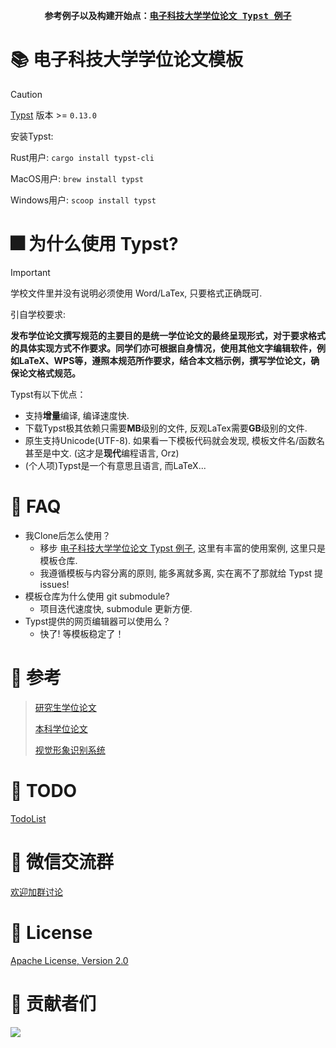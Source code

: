 <div align="center">
<strong>
<samp>

参考例子以及构建开始点：[电子科技大学学位论文 Typst 例子](https://github.com/qujihan/uestc-typst-thesis-example)

</samp>
</strong>
</div>


# 📚 电子科技大学学位论文模板
> [!CAUTION]
> [Typst](https://typst.app/home/) 版本 >= `0.13.0`
> 
> 安装Typst:
> 
> Rust用户: `cargo install typst-cli`
> 
> MacOS用户: `brew install typst`
> 
> Windows用户: `scoop install typst`

# 🎆 为什么使用 Typst?
> [!IMPORTANT]  
> 学校文件里并没有说明必须使用 Word/LaTex, 只要格式正确既可.
> 
> 引自学校要求:
> 
> **发布学位论文撰写规范的主要目的是统一学位论文的最终呈现形式，对于要求格式的具体实现方式不作要求。同学们亦可根据自身情况，使用其他文字编辑软件，例如LaTeX、WPS等，遵照本规范所作要求，结合本文档示例，撰写学位论文，确保论文格式规范。**

Typst有以下优点：
- 支持**增量**编译, 编译速度快.
- 下载Typst极其依赖只需要**MB**级别的文件, 反观LaTex需要**GB**级别的文件.
- 原生支持Unicode(UTF-8). 如果看一下模板代码就会发现, 模板文件名/函数名 甚至是中文. (这才是**现代**编程语言, Orz)
- (个人项)Typst是一个有意思且语言, 而LaTeX...

# 🙋 FAQ
- 我Clone后怎么使用？
    - 移步 [电子科技大学学位论文 Typst 例子](https://github.com/qujihan/uestc-typst-thesis-example), 这里有丰富的使用案例, 这里只是模板仓库. 
    - 我遵循模板与内容分离的原则, 能多离就多离, 实在离不了那就给 Typst 提 issues!
- 模板仓库为什么使用 git submodule?
    - 项目迭代速度快, submodule 更新方便.
- Typst提供的网页编辑器可以使用么？
    - 快了! 等模板稳定了！

# 🔗 参考
> [研究生学位论文](https://gr.uestc.edu.cn/xiazai/114/3917)
>
> [本科学位论文](https://www.jwc.uestc.edu.cn/upload/电子科技大学本科毕业设计（论文）管理办法（2018修订版）.pdf)
>
> [视觉形象识别系统](https://vi.uestc.edu.cn/)

# 🎯 TODO
[TodoList](https://github.com/qujihan/uestc-thesis-typst-template/issues/2)

# 💬 微信交流群
[欢迎加群讨论](https://github.com/qujihan/uestc-thesis-typst-template/issues/1)

# 📜 License
[Apache License, Version 2.0](https://www.apache.org/licenses/LICENSE-2.0)

# 💖 贡献者们
<a href="https://github.com/uestc-typst/thesis-template/graphs/contributors">
  <img src="https://contrib.rocks/image?repo=uestc-typst/thesis-template" />
</a>
